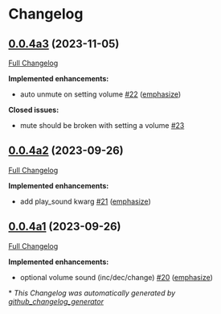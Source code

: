 # Changelog

## [0.0.4a3](https://github.com/OpenVoiceOS/ovos-PHAL-plugin-alsa/tree/0.0.4a3) (2023-11-05)

[Full Changelog](https://github.com/OpenVoiceOS/ovos-PHAL-plugin-alsa/compare/0.0.4a2...0.0.4a3)

**Implemented enhancements:**

- auto unmute on setting volume [\#22](https://github.com/OpenVoiceOS/ovos-PHAL-plugin-alsa/pull/22) ([emphasize](https://github.com/emphasize))

**Closed issues:**

- mute should be broken with setting a volume [\#23](https://github.com/OpenVoiceOS/ovos-PHAL-plugin-alsa/issues/23)

## [0.0.4a2](https://github.com/OpenVoiceOS/ovos-PHAL-plugin-alsa/tree/0.0.4a2) (2023-09-26)

[Full Changelog](https://github.com/OpenVoiceOS/ovos-PHAL-plugin-alsa/compare/0.0.4a1...0.0.4a2)

**Implemented enhancements:**

- add play\_sound kwarg [\#21](https://github.com/OpenVoiceOS/ovos-PHAL-plugin-alsa/pull/21) ([emphasize](https://github.com/emphasize))

## [0.0.4a1](https://github.com/OpenVoiceOS/ovos-PHAL-plugin-alsa/tree/0.0.4a1) (2023-09-26)

[Full Changelog](https://github.com/OpenVoiceOS/ovos-PHAL-plugin-alsa/compare/0.0.3...0.0.4a1)

**Implemented enhancements:**

- optional volume sound \(inc/dec/change\) [\#20](https://github.com/OpenVoiceOS/ovos-PHAL-plugin-alsa/pull/20) ([emphasize](https://github.com/emphasize))



\* *This Changelog was automatically generated by [github_changelog_generator](https://github.com/github-changelog-generator/github-changelog-generator)*
